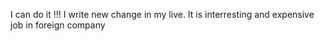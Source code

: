 I can do it !!!
I write new change in my live.
It is interresting and expensive job in foreign company
